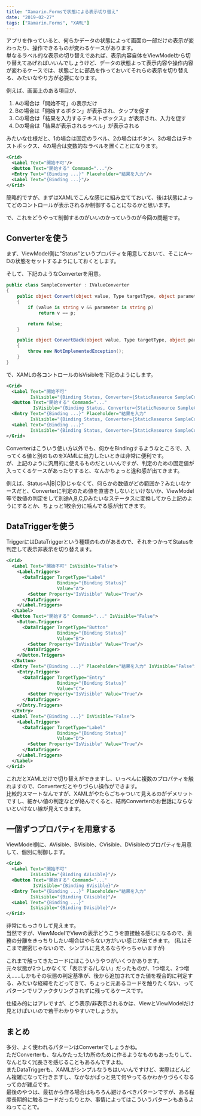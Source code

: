 ```yaml
---
title: "Xamarin.Formsで状態による表示切り替え"
date: "2019-02-27"
tags: ["Xamarin.Forms", "XAML"]
---
```


アプリを作っていると、何らかデータの状態によって画面の一部だけの表示が変わったり、操作できるものが変わるケースがあります。  
単なるラベル的な表示の切り替えであれば、表示内容自体をViewModelから切り替えてあげればいいんでしょうけど、データの状態よって表示内容や操作内容が変わるケースでは、状態ごとに部品を作っておいてそれらの表示を切り替える、みたいなやり方が必要になります。

例えば、画面上のある項目が、

1. Aの場合は「開始不可」の表示だけ
2. Bの場合は「開始するボタン」が表示され、タップを促す
3. Cの場合は「結果を入力するテキストボックス」が表示され、入力を促す
4. Dの場合は「結果が表示されるラベル」が表示される

みたいな仕様だと、1の場合は固定のラベル、2の場合はボタン、3の場合はテキストボックス、4の場合は変数的なラベルを置くことになります。

```xml
<Grid>
  <Label Text="開始不可"/>
  <Button Text="開始する" Command="..."/>
  <Entry Text="{Binding ...}" Placeholder="結果を入力"/>
  <Label Text="{Binding ...}"/>
</Grid>
```

簡略的ですが、まずはXAMLでこんな感じに組み立てておいて、後は状態によってどのコントロールが表示されるか制御することになるかと思います。

で、これをどうやって制御するのがいいのかっていうのが今回の問題です。

## Converterを使う

まず、ViewModel側に"Status"というプロパティを用意しておいて、そこにA～Dの状態をセットするようにしておくとします。

そして、下記のようなConverterを用意。

```csharp
public class SampleConverter : IValueConverter
{
    public object Convert(object value, Type targetType, object parameter, CultureInfo culture)
    {
        if (value is string v && parameter is string p)
            return v == p;

        return false;
    }

    public object ConvertBack(object value, Type targetType, object parameter, CultureInfo culture)
    {
        throw new NotImplementedException();
    }
}
```

で、XAMLの各コントロールのIsVisibleを下記のようにします。

```xml
<Grid>
  <Label Text="開始不可"
         IsVisible="{Binding Status, Converter={StaticResource SampleConverter}, ConverterParameter=A}"/>
  <Button Text="開始する" Command="..."
          IsVisible="{Binding Status, Converter={StaticResource SampleConverter}, ConverterParameter=B}"/>
  <Entry Text="{Binding ...}" Placeholder="結果を入力"
         IsVisible="{Binding Status, Converter={StaticResource SampleConverter}, ConverterParameter=C}"/>
  <Label Text="{Binding ...}"
         IsVisible="{Binding Status, Converter={StaticResource SampleConverter}, ConverterParameter=D}"/>
</Grid>
```

Converterはこういう使い方以外でも、何かをBindingするようなところで、入ってくる値と別のものをXAMLに出力したいときは非常に便利です。  
が、上記のように汎用的に使えるものだといいんですが、判定のための固定値が入ってくるケースがあったりすると、なんかちょっと違和感が出てきます。

例えば、Status=A|B|C|Dじゃなくて、何らかの数値がどの範囲か？みたいなケースだと、Converterに判定のため値を直書きしないといけないか、ViewModel等で数値の判定をして別途A,B,C,Dみたいなステータスに変換してから上記のようにするとか、ちょっと1枚余分に噛んでる感が出てきます。

## DataTriggerを使う

TriggerにはDataTriggerという種類のものがあるので、それをつかってStatusを判定して表示非表示を切り替えます。

```xml
<Grid>
  <Label Text="開始不可" IsVisible="False">
    <Label.Triggers>
      <DataTrigger TargetType="Label"
                   Binding="{Binding Status}"
                   Value="A">
        <Setter Property="IsVisible" Value="True"/>
      </DataTrigger>
    </Label.Triggers>
  </Label>
  <Button Text="開始する" Command="..." IsVisible="False">
    <Button.Triggers>
      <DataTrigger TargetType="Button"
                   Binding="{Binding Status}"
                   Value="B">
        <Setter Property="IsVisible" Value="True"/>
      </DataTrigger>
    </Button.Triggers>
  </Button>
  <Entry Text="{Binding ...}" Placeholder="結果を入力" IsVisible="False">
    <Entry.Triggers>
      <DataTrigger TargetType="Entry"
                   Binding="{Binding Status}"
                   Value="C">
        <Setter Property="IsVisible" Value="True"/>
      </DataTrigger>
    </Entry.Triggers>
  </Entry>
  <Label Text="{Binding ...}" IsVisible="False">
    <Label.Triggers>
      <DataTrigger TargetType="Label"
                   Binding="{Binding Status}"
                   Value="D">
        <Setter Property="IsVisible" Value="True"/>
      </DataTrigger>
    </Label.Triggers>
  </Label>
</Grid>
```

これだとXAMLだけで切り替えができますし、いっぺんに複数のプロパティを触れますので、Converterだとやりづらい操作ができます。  
比較的スマートなんですが、XAMLがやたらごちゃついて見えるのがデメリットですし、細かい値の判定などが絡んでくると、結局Converterのお世話にならないといけない線が見えてきます。

## 一個ずつプロパティを用意する

ViewModel側に、AVisible、BVisible、CVisible、DVisibleのプロパティを用意して、個別に制御します。

```xml
<Grid>
  <Label Text="開始不可"
         IsVisible="{Binding AVisible}"/>
  <Button Text="開始する" Command="..."
          IsVisible="{Binding BVisible}"/>
  <Entry Text="{Binding ...}" Placeholder="結果を入力"
         IsVisible="{Binding CVisible}"/>
  <Label Text="{Binding ...}"
         IsVisible="{Binding DVisible}"/>
</Grid>
```

非常にもっさりして見えます。  
当然ですが、ViewModelでViewの表示どうこうを直接触る感じになるので、責務の分離をきっちりしたい場合はやらない方がいい感じが出てきます。
(私はそこまで厳密じゃないので、シンプルに見えるならやっちゃいますが)

これまで触ってきたコードにはこういうやつがいくつかあります。  
元々状態が2つしかなくて「表示する/しない」だったものが、1つ増え、2つ増え……しかもその状態の判定基準が、後から追加されてきた値を複合的に判定する、みたいな経緯をたどってきて、ちょっと元あるコードを触りたくない、ってパターンでリファクタリングされずに残ってるケースです。

仕組み的にはアレですが、どう表示/非表示されるかは、ViewとViewModelだけ見とけばいいので若干わかりやすいでしょうか。

## まとめ

多分、よく使われるパターンはConverterでしょうかね。  
ただConverterも、なんかたった1カ所のために作るようなものもあったりして、なんとなく冗長さを感じることもあるんですよね。  
またDataTriggerも、XAMLがシンプルなうちはいいんですけど、実際はどんどん複雑になって行きますし、なかなかぱっと見て何やってるかわかりづらくなるってのが難点です。  
最後のやつは、最初から作る場合はもちろん避けるべきパターンですが、ある程度長期的に触るコードだったりとか、事情によってはこういうパターンもあるよねってことで。